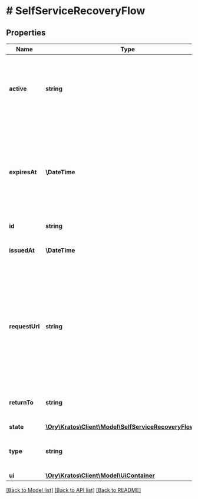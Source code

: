 # # SelfServiceRecoveryFlow

## Properties

Name | Type | Description | Notes
------------ | ------------- | ------------- | -------------
**active** | **string** | Active, if set, contains the registration method that is being used. It is initially not set. | [optional]
**expiresAt** | **\DateTime** | ExpiresAt is the time (UTC) when the request expires. If the user still wishes to update the setting, a new request has to be initiated. |
**id** | **string** |  |
**issuedAt** | **\DateTime** | IssuedAt is the time (UTC) when the request occurred. |
**requestUrl** | **string** | RequestURL is the initial URL that was requested from Ory Kratos. It can be used to forward information contained in the URL&#39;s path or query for example. |
**returnTo** | **string** | ReturnTo contains the requested return_to URL. | [optional]
**state** | [**\Ory\Kratos\Client\Model\SelfServiceRecoveryFlowState**](SelfServiceRecoveryFlowState.md) |  |
**type** | **string** | The flow type can either be &#x60;api&#x60; or &#x60;browser&#x60;. |
**ui** | [**\Ory\Kratos\Client\Model\UiContainer**](UiContainer.md) |  |

[[Back to Model list]](../../README.md#models) [[Back to API list]](../../README.md#endpoints) [[Back to README]](../../README.md)
